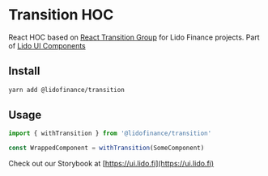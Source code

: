 # Transition HOC

React HOC based on [React Transition Group](https://reactcommunity.org/react-transition-group/) for Lido Finance projects.
Part of [Lido UI Components](https://github.com/lidofinance/ui/#readme)

## Install

```bash
yarn add @lidofinance/transition
```

## Usage

```ts
import { withTransition } from '@lidofinance/transition'

const WrappedComponent = withTransition(SomeComponent)
```

Check out our Storybook at [https://ui.lido.fi](https://ui.lido.fi)
